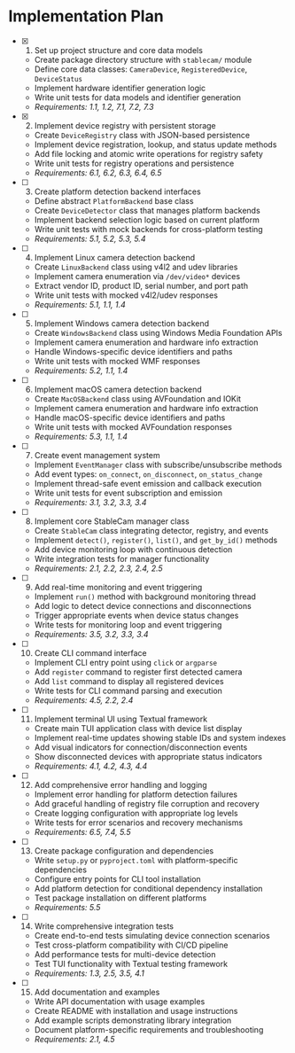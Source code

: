 # Implementation Plan

- [x] 1. Set up project structure and core data models
  - Create package directory structure with `stablecam/` module
  - Define core data classes: `CameraDevice`, `RegisteredDevice`, `DeviceStatus`
  - Implement hardware identifier generation logic
  - Write unit tests for data models and identifier generation
  - _Requirements: 1.1, 1.2, 7.1, 7.2, 7.3_

- [x] 2. Implement device registry with persistent storage
  - Create `DeviceRegistry` class with JSON-based persistence
  - Implement device registration, lookup, and status update methods
  - Add file locking and atomic write operations for registry safety
  - Write unit tests for registry operations and persistence
  - _Requirements: 6.1, 6.2, 6.3, 6.4, 6.5_

- [ ] 3. Create platform detection backend interfaces
  - Define abstract `PlatformBackend` base class
  - Create `DeviceDetector` class that manages platform backends
  - Implement backend selection logic based on current platform
  - Write unit tests with mock backends for cross-platform testing
  - _Requirements: 5.1, 5.2, 5.3, 5.4_

- [ ] 4. Implement Linux camera detection backend
  - Create `LinuxBackend` class using v4l2 and udev libraries
  - Implement camera enumeration via `/dev/video*` devices
  - Extract vendor ID, product ID, serial number, and port path
  - Write unit tests with mocked v4l2/udev responses
  - _Requirements: 5.1, 1.1, 1.4_

- [ ] 5. Implement Windows camera detection backend
  - Create `WindowsBackend` class using Windows Media Foundation APIs
  - Implement camera enumeration and hardware info extraction
  - Handle Windows-specific device identifiers and paths
  - Write unit tests with mocked WMF responses
  - _Requirements: 5.2, 1.1, 1.4_

- [ ] 6. Implement macOS camera detection backend
  - Create `MacOSBackend` class using AVFoundation and IOKit
  - Implement camera enumeration and hardware info extraction
  - Handle macOS-specific device identifiers and paths
  - Write unit tests with mocked AVFoundation responses
  - _Requirements: 5.3, 1.1, 1.4_

- [ ] 7. Create event management system
  - Implement `EventManager` class with subscribe/unsubscribe methods
  - Add event types: `on_connect`, `on_disconnect`, `on_status_change`
  - Implement thread-safe event emission and callback execution
  - Write unit tests for event subscription and emission
  - _Requirements: 3.1, 3.2, 3.3, 3.4_

- [ ] 8. Implement core StableCam manager class
  - Create `StableCam` class integrating detector, registry, and events
  - Implement `detect()`, `register()`, `list()`, and `get_by_id()` methods
  - Add device monitoring loop with continuous detection
  - Write integration tests for manager functionality
  - _Requirements: 2.1, 2.2, 2.3, 2.4, 2.5_

- [ ] 9. Add real-time monitoring and event triggering
  - Implement `run()` method with background monitoring thread
  - Add logic to detect device connections and disconnections
  - Trigger appropriate events when device status changes
  - Write tests for monitoring loop and event triggering
  - _Requirements: 3.5, 3.2, 3.3, 3.4_

- [ ] 10. Create CLI command interface
  - Implement CLI entry point using `click` or `argparse`
  - Add `register` command to register first detected camera
  - Add `list` command to display all registered devices
  - Write tests for CLI command parsing and execution
  - _Requirements: 4.5, 2.2, 2.4_

- [ ] 11. Implement terminal UI using Textual framework
  - Create main TUI application class with device list display
  - Implement real-time updates showing stable IDs and system indexes
  - Add visual indicators for connection/disconnection events
  - Show disconnected devices with appropriate status indicators
  - _Requirements: 4.1, 4.2, 4.3, 4.4_

- [ ] 12. Add comprehensive error handling and logging
  - Implement error handling for platform detection failures
  - Add graceful handling of registry file corruption and recovery
  - Create logging configuration with appropriate log levels
  - Write tests for error scenarios and recovery mechanisms
  - _Requirements: 6.5, 7.4, 5.5_

- [ ] 13. Create package configuration and dependencies
  - Write `setup.py` or `pyproject.toml` with platform-specific dependencies
  - Configure entry points for CLI tool installation
  - Add platform detection for conditional dependency installation
  - Test package installation on different platforms
  - _Requirements: 5.5_

- [ ] 14. Write comprehensive integration tests
  - Create end-to-end tests simulating device connection scenarios
  - Test cross-platform compatibility with CI/CD pipeline
  - Add performance tests for multi-device detection
  - Test TUI functionality with Textual testing framework
  - _Requirements: 1.3, 2.5, 3.5, 4.1_

- [ ] 15. Add documentation and examples
  - Write API documentation with usage examples
  - Create README with installation and usage instructions
  - Add example scripts demonstrating library integration
  - Document platform-specific requirements and troubleshooting
  - _Requirements: 2.1, 4.5_